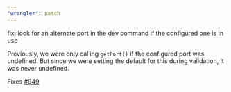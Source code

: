 ```yaml
---
"wrangler": patch
---
```


fix: look for an alternate port in the dev command if the configured one is in use

Previously, we were only calling `getPort()` if the configured port was undefined.
But since we were setting the default for this during validation, it was never undefined.

Fixes [#949](https://github.com/cloudflare/wrangler2/issues/949)
